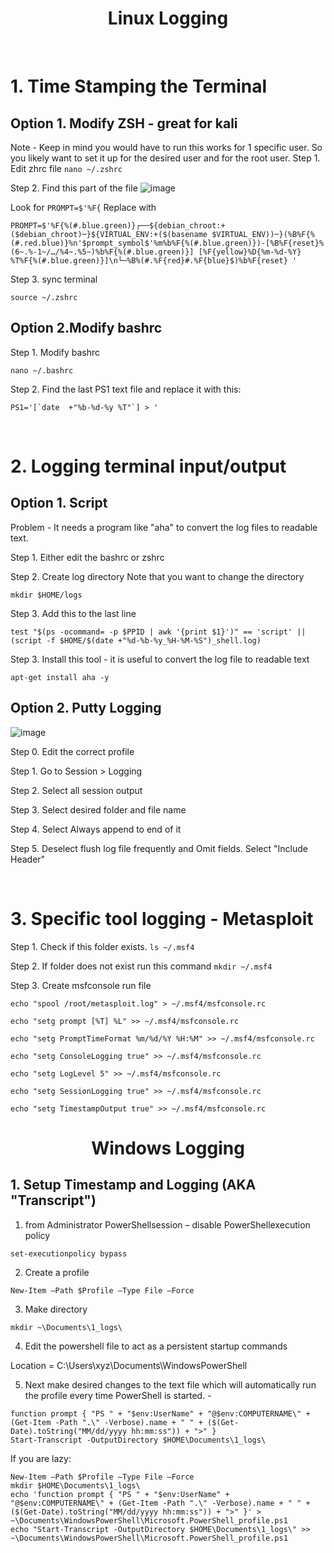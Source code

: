 <h1 align="center">Linux Logging</h1>

&nbsp;
&nbsp;
# 1. Time Stamping the Terminal
## Option 1. Modify ZSH - great for kali
Note - Keep in mind you would have to run this works for 1 specific user. So you likely want to set it up for the desired user and for the root user.
Step 1. Edit zhrc file
`nano ~/.zshrc`

Step 2. Find this part of the file 
![image](https://github.com/user-attachments/assets/5c556dc6-cc0f-46b7-a02e-9a7235e0453c)

Look for `PROMPT=$'%F{` 
Replace with
```
PROMPT=$'%F{%(#.blue.green)}┌──${debian_chroot:+($debian_chroot)─}${VIRTUAL_ENV:+($(basename $VIRTUAL_ENV))─}(%B%F{%(#.red.blue)}%n'$prompt_symbol$'%m%b%F{%(#.blue.green)})-[%B%F{reset}%(6~.%-1~/…/%4~.%5~)%b%F{%(#.blue.green)}] [%F{yellow}%D{%m-%d-%Y} %T%F{%(#.blue.green)}]\n└─%B%(#.%F{red}#.%F{blue}$)%b%F{reset} '
```

Step 3. sync terminal
```
source ~/.zshrc
```

## Option 2.Modify bashrc 
Step 1. Modify bashrc
```
nano ~/.bashrc 
```
Step 2. Find the last PS1 text file and replace it with this: 

```
PS1='[`date  +"%b-%d-%y %T"`] > '
```

&nbsp;
&nbsp;

# 2. Logging terminal input/output

## Option 1. Script 
Problem - It needs a program like "aha" to convert the log files to readable text. 

Step 1. Either edit the bashrc or zshrc

Step 2. Create log directory
Note that you want to change the directory 
```
mkdir $HOME/logs
```

Step 3. Add this to the last line
```
test "$(ps -ocommand= -p $PPID | awk '{print $1}')" == 'script' || (script -f $HOME/$(date +"%d-%b-%y_%H-%M-%S")_shell.log)
```

Step 3. Install this tool - it is useful to convert the log file to readable text
```
apt-get install aha -y
```


## Option 2. Putty Logging

![image](https://github.com/user-attachments/assets/cc9b2663-d49e-409b-ab8a-6c7492563f44)

Step 0. Edit the correct profile

Step 1. Go to Session > Logging

Step 2. Select all session output

Step 3. Select desired folder and file name

Step 4. Select Always append to end of it

Step 5. Deselect flush log file frequently and Omit fields. Select "Include Header"

&nbsp;
&nbsp;
# 3. Specific tool logging - Metasploit

Step 1. Check if this folder exists.
`ls ~/.msf4` 

Step 2. If folder does not exist run this command 
`mkdir ~/.msf4` 


Step 3. Create msfconsole run file
```
echo "spool /root/metasploit.log" > ~/.msf4/msfconsole.rc

echo "setg prompt [%T] %L" >> ~/.msf4/msfconsole.rc

echo "setg PromptTimeFormat %m/%d/%Y %H:%M" >> ~/.msf4/msfconsole.rc

echo "setg ConsoleLogging true" >> ~/.msf4/msfconsole.rc

echo "setg LogLevel 5" >> ~/.msf4/msfconsole.rc

echo "setg SessionLogging true" >> ~/.msf4/msfconsole.rc

echo "setg TimestampOutput true" >> ~/.msf4/msfconsole.rc

```


<h1 align="center">Windows Logging</h1>

## 1. Setup Timestamp and Logging (AKA "Transcript")  
1.	from Administrator PowerShellsession – disable PowerShellexecution policy

`set-executionpolicy bypass`

2.	Create a profile 

`New-Item –Path $Profile –Type File –Force`

3. Make directory


`mkdir ~\Documents\1_logs\`

4.	Edit the powershell file to act as a persistent startup commands 

Location = C:\Users\xyz\Documents\WindowsPowerShell

5. Next make desired changes to the text file which will automatically run the profile every time PowerShell is started. -

```
function prompt { "PS " + "$env:UserName" + "@$env:COMPUTERNAME\" + (Get-Item -Path ".\" -Verbose).name + " " + ($(Get-Date).toString("MM/dd/yyyy hh:mm:ss")) + ">" }
Start-Transcript -OutputDirectory $HOME\Documents\1_logs\
```


If you are lazy:

```
New-Item –Path $Profile –Type File –Force
mkdir $HOME\Documents\1_logs\
echo 'function prompt { "PS " + "$env:UserName" + "@$env:COMPUTERNAME\" + (Get-Item -Path ".\" -Verbose).name + " " + ($(Get-Date).toString("MM/dd/yyyy hh:mm:ss")) + ">" }' > ~\Documents\WindowsPowerShell\Microsoft.PowerShell_profile.ps1
echo "Start-Transcript -OutputDirectory $HOME\Documents\1_logs\" >> ~\Documents\WindowsPowerShell\Microsoft.PowerShell_profile.ps1


```


